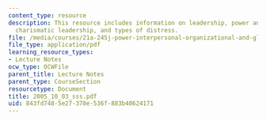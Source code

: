 ```yaml
---
content_type: resource
description: This resource includes information on leadership, power and leadership,
  charismatic leadership, and types of distress.
file: /media/courses/21a-245j-power-interpersonal-organizational-and-global-dimensions-fall-2005/843fd7485e27378e536f883b40624171_2005_10_03_sss.pdf
file_type: application/pdf
learning_resource_types:
- Lecture Notes
ocw_type: OCWFile
parent_title: Lecture Notes
parent_type: CourseSection
resourcetype: Document
title: 2005_10_03_sss.pdf
uid: 843fd748-5e27-378e-536f-883b40624171
---
```


